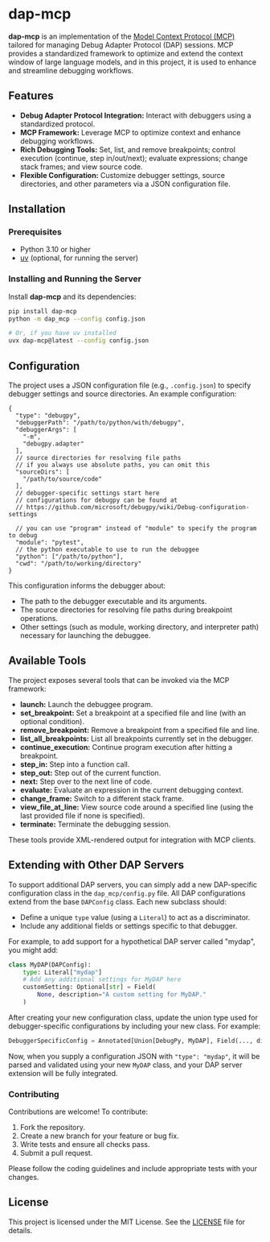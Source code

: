 # dap-mcp

**dap-mcp** is an implementation of the [Model Context Protocol (MCP)](https://example.com/mcp-spec) tailored for managing Debug Adapter Protocol (DAP) sessions. MCP provides a standardized framework to optimize and extend the context window of large language models, and in this project, it is used to enhance and streamline debugging workflows.

## Features

- **Debug Adapter Protocol Integration:** Interact with debuggers using a standardized protocol.
- **MCP Framework:** Leverage MCP to optimize context and enhance debugging workflows.
- **Rich Debugging Tools:** Set, list, and remove breakpoints; control execution (continue, step in/out/next); evaluate expressions; change stack frames; and view source code.
- **Flexible Configuration:** Customize debugger settings, source directories, and other parameters via a JSON configuration file.
## Installation

### Prerequisites

- Python 3.10 or higher
- [uv](https://github.com/astral-sh/uv) (optional, for running the server)

### Installing and Running the Server

Install **dap-mcp** and its dependencies:

```bash
pip install dap-mcp
python -m dap_mcp --config config.json

# Or, if you have uv installed
uvx dap-mcp@latest --config config.json
```

## Configuration

The project uses a JSON configuration file (e.g., `.config.json`) to specify debugger settings and source directories. An example configuration:

```json5
{
  "type": "debugpy",
  "debuggerPath": "/path/to/python/with/debugpy",
  "debuggerArgs": [
    "-m",
    "debugpy.adapter"
  ],
  // source directories for resolving file paths
  // if you always use absolute paths, you can omit this
  "sourceDirs": [
    "/path/to/source/code"
  ],
  // debugger-specific settings start here
  // configurations for debugpy can be found at
  // https://github.com/microsoft/debugpy/wiki/Debug-configuration-settings
  
  // you can use "program" instead of "module" to specify the program to debug
  "module": "pytest",
  // the python executable to use to run the debuggee
  "python": ["/path/to/python"],
  "cwd": "/path/to/working/directory"
}
```

This configuration informs the debugger about:
- The path to the debugger executable and its arguments.
- The source directories for resolving file paths during breakpoint operations.
- Other settings (such as module, working directory, and interpreter path) necessary for launching the debuggee.

## Available Tools

The project exposes several tools that can be invoked via the MCP framework:

- **launch:** Launch the debuggee program.
- **set_breakpoint:** Set a breakpoint at a specified file and line (with an optional condition).
- **remove_breakpoint:** Remove a breakpoint from a specified file and line.
- **list_all_breakpoints:** List all breakpoints currently set in the debugger.
- **continue_execution:** Continue program execution after hitting a breakpoint.
- **step_in:** Step into a function call.
- **step_out:** Step out of the current function.
- **next:** Step over to the next line of code.
- **evaluate:** Evaluate an expression in the current debugging context.
- **change_frame:** Switch to a different stack frame.
- **view_file_at_line:** View source code around a specified line (using the last provided file if none is specified).
- **terminate:** Terminate the debugging session.

These tools provide XML-rendered output for integration with MCP clients.

## Extending with Other DAP Servers

To support additional DAP servers, you can simply add a new DAP-specific configuration class in the `dap_mcp/config.py` file. All DAP configurations extend from the base `DAPConfig` class. Each new subclass should:
  
- Define a unique `type` value (using a `Literal`) to act as a discriminator.
- Include any additional fields or settings specific to that debugger.

For example, to add support for a hypothetical DAP server called "mydap", you might add:

```python
class MyDAP(DAPConfig):
    type: Literal["mydap"]
    # Add any additional settings for MyDAP here
    customSetting: Optional[str] = Field(
        None, description="A custom setting for MyDAP."
    )
```

After creating your new configuration class, update the union type used for debugger-specific configurations by including your new class. For example:

```python
DebuggerSpecificConfig = Annotated[Union[DebugPy, MyDAP], Field(..., discriminator="type")]
```

Now, when you supply a configuration JSON with `"type": "mydap"`, it will be parsed and validated using your new `MyDAP` class, and your DAP server extension will be fully integrated.

### Contributing

Contributions are welcome! To contribute:
1. Fork the repository.
2. Create a new branch for your feature or bug fix.
3. Write tests and ensure all checks pass.
4. Submit a pull request.

Please follow the coding guidelines and include appropriate tests with your changes.

## License

This project is licensed under the MIT License. See the [LICENSE](LICENSE) file for details.